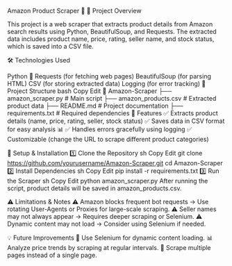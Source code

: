 Amazon Product Scraper 🛒
📌 Project Overview

This project is a web scraper that extracts product details from Amazon search results using Python, BeautifulSoup, and Requests. The extracted data includes product name, price, rating, seller name, and stock status, which is saved into a CSV file.

🛠 Technologies Used

Python 🐍
Requests (for fetching web pages)
BeautifulSoup (for parsing HTML)
CSV (for storing extracted data)
Logging (for error tracking)
📂 Project Structure
bash
Copy
Edit
📂 Amazon-Scraper
 ├── amazon_scraper.py   # Main script
 ├── amazon_products.csv # Extracted product data
 ├── README.md           # Project documentation
 ├── requirements.txt    # Required dependencies
🚀 Features
✅ Extracts product details (name, price, rating, seller, stock status)
✅ Saves data in CSV format for easy analysis 📊
✅ Handles errors gracefully using logging
✅ Customizable (change the URL to scrape different product categories)

🔧 Setup & Installation
1️⃣ Clone the Repository
sh
Copy
Edit
git clone https://github.com/yourusername/Amazon-Scraper.git
cd Amazon-Scraper
2️⃣ Install Dependencies
sh
Copy
Edit
pip install -r requirements.txt
3️⃣ Run the Scraper
sh
Copy
Edit
python amazon_scraper.py
After running the script, product details will be saved in amazon_products.csv.

⚠️ Limitations & Notes
⚠ Amazon blocks frequent bot requests → Use rotating User-Agents or Proxies for large-scale scraping.
⚠ Seller names may not always appear → Requires deeper scraping or Selenium.
⚠ Dynamic content may not load → Consider using Selenium if needed.

💡 Future Improvements
🚀 Use Selenium for dynamic content loading.
📊 Analyze price trends by scraping at regular intervals.
🔄 Scrape multiple pages instead of a single page.

